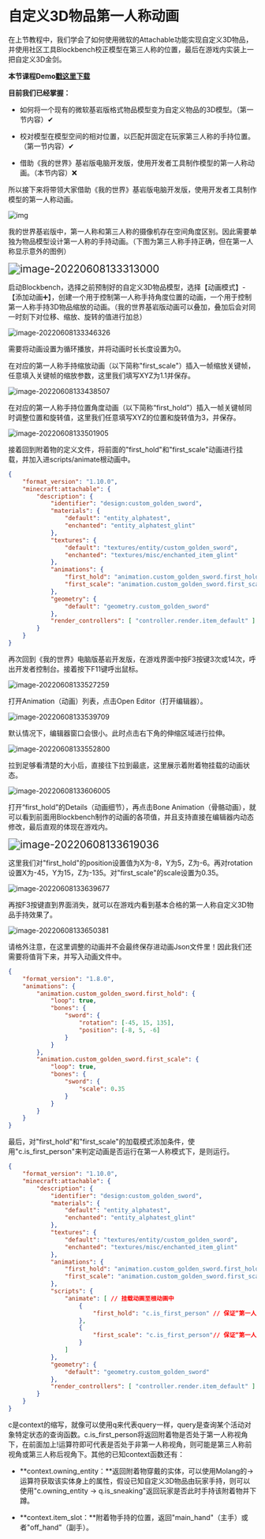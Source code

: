 # 自定义3D物品第一人称动画



在上节教程中，我们学会了如何使用微软的Attachable功能实现自定义3D物品，并使用社区工具Blockbench校正模型在第三人称的位置，最后在游戏内实装上一把自定义3D金剑。


**本节课程Demo[戳这里下载](https://g79.gdl.netease.com/CustomWeapon3D.zip)**

**目前我们已经掌握：**

- 如何将一个现有的微软基岩版格式物品模型变为自定义物品的3D模型。（第一节内容）✔

- 校对模型在模型空间的相对位置，以匹配并固定在玩家第三人称的手持位置。（第一节内容）✔

- 借助《我的世界》基岩版电脑开发版，使用开发者工具制作模型的第一人称动画。（本节内容）❌

所以接下来将带领大家借助《我的世界》基岩版电脑开发版，使用开发者工具制作模型的第一人称动画。

![img](./images/0_0.png)



我的世界基岩版中，第一人称和第三人称的摄像机存在空间角度区别。因此需要单独为物品模型设计第一人称的手持动画。（下图为第三人称手持正确，但在第一人称显示意外的图例）

<img src="./images/0_1.png" alt="image-20220608133313000" style="zoom:150%;" />



启动Blockbench，选择之前预制好的自定义3D物品模型，选择【动画模式】-【添加动画➕】，创建一个用于控制第一人称手持角度位置的动画，一个用于控制第一人称手持3D物品缩放的动画。（我的世界基岩版动画可以叠加，叠加后会对同一时刻下对位移、缩放、旋转的值进行加总）

![image-20220608133346326](./images/0_2.png)

需要将动画设置为循环播放，并将动画时长长度设置为0。

在对应的第一人称手持缩放动画（以下简称"first_scale"）插入一帧缩放关键帧，任意填入关键帧的缩放参数，这里我们填写XYZ为1.1并保存。

![image-20220608133438507](./images/0_3.png)

在对应的第一人称手持位置角度动画（以下简称“first_hold”）插入一帧关键帧同时调整位置和旋转值，这里我们任意填写XYZ的位置和旋转值为3，并保存。

![image-20220608133501905](./images/0_4.png)

接着回到附着物的定义文件，将前面的"first_hold"和"first_scale"动画进行挂载，并加入进scripts/animate根动画中。

```json
{
    "format_version": "1.10.0",
    "minecraft:attachable": {
        "description": {
            "identifier": "design:custom_golden_sword",
            "materials": {
                "default": "entity_alphatest",
                "enchanted": "entity_alphatest_glint"
            },
            "textures": {
                "default": "textures/entity/custom_golden_sword",
                "enchanted": "textures/misc/enchanted_item_glint"
            },
            "animations": {
                "first_hold": "animation.custom_golden_sword.first_hold", //挂载自定义动画“第一人称手持”
                "first_scale": "animation.custom_golden_sword.first_scale" //挂载自定义动画“第一人称剑缩放”
            },
            "geometry": {
                "default": "geometry.custom_golden_sword"
            },
            "render_controllers": [ "controller.render.item_default" ]
        }
    }
}
```



再次回到《我的世界》电脑版基岩开发版，在游戏界面中按F3按键3次或14次，呼出开发者控制台。接着按下F11键呼出鼠标。

![image-20220608133527259](./images/0_11.png)



打开Animation（动画）列表，点击Open Editor（打开编辑器）。

![image-20220608133539709](./images/0_10.png)



默认情况下，编辑器窗口会很小。此时点击右下角的伸缩区域进行拉伸。

![image-20220608133552800](./images/0_9.png)



拉到足够看清楚的大小后，直接往下拉到最底，这里展示着附着物挂载的动画状态。

![image-20220608133606005](./images/0_8.png)



打开“first_hold”的Details（动画细节），再点击Bone Animation（骨骼动画），就可以看到前面用Blockbench制作的动画的各项值，并且支持直接在编辑器内动态修改，最后直观的体现在游戏内。

<img src="./images/0_7.png" alt="image-20220608133619036" style="zoom:150%;" />



这里我们对"first_hold"的position设置值为X为-8，Y为5，Z为-6。再对rotation设置X为-45，Y为15，Z为-135。对"first_scale"的scale设置为0.35。

![image-20220608133639677](./images/0_6.png)



再按F3按键直到界面消失，就可以在游戏内看到基本合格的第一人称自定义3D物品手持效果了。

![image-20220608133650381](./images/0_5.png)



请格外注意，在这里调整的动画并不会最终保存进动画Json文件里！因此我们还需要将值背下来，并写入动画文件中。

```json
{
	"format_version": "1.8.0",
	"animations": {
		"animation.custom_golden_sword.first_hold": {
			"loop": true,
			"bones": {
				"sword": {
					"rotation": [-45, 15, 135],
					"position": [-8, 5, -6]
				}
			}
		},
		"animation.custom_golden_sword.first_scale": {
			"loop": true,
			"bones": {
				"sword": {
					"scale": 0.35
				}
			}
		}
	}
}
```



最后，对"first_hold"和"first_scale"的加载模式添加条件，使用"c.is_first_person"来判定动画是否运行在第一人称模式下，是则运行。

```json
{
    "format_version": "1.10.0",
    "minecraft:attachable": {
        "description": {
            "identifier": "design:custom_golden_sword",
            "materials": {
                "default": "entity_alphatest",
                "enchanted": "entity_alphatest_glint"
            },
            "textures": {
                "default": "textures/entity/custom_golden_sword",
                "enchanted": "textures/misc/enchanted_item_glint"
            },
            "animations": {
                "first_hold": "animation.custom_golden_sword.first_hold", //挂载自定义动画“第一人称手持”
                "first_scale": "animation.custom_golden_sword.first_scale" //挂载自定义动画“第一人称剑缩放”
            },
            "scripts": {
                "animate": [ // 挂载动画至根动画中
                    {
                        "first_hold": "c.is_first_person" // 保证“第一人称手持”动画只在第一人称下显示
                    },
                    {
                        "first_scale": "c.is_first_person"// 保证“第一人称剑缩放”动画只在第一人称下显示
                    }
                ]
            },
            "geometry": {
                "default": "geometry.custom_golden_sword"
            },
            "render_controllers": [ "controller.render.item_default" ]
        }
    }
}
```



c是context的缩写，就像可以使用q来代表query一样，query是查询某个活动对象特定状态的查询函数。c.is_first_person将返回附着物是否处于第一人称视角下，在前面加上!运算符即可代表是否处于非第一人称视角，则可能是第三人称前视角或第三人称后视角下。其他的已知context函数还有：

- **context.owning_entity：**返回附着物穿戴的实体，可以使用Molang的->运算符获取该实体身上的属性，假设已知自定义3D物品由玩家手持，则可以使用"c.owning_entity -> q.is_sneaking"返回玩家是否此时手持该附着物并下蹲。

- **context.item_slot：**附着物手持的位置，返回"main_hand"（主手）或者"off_hand"（副手）。



